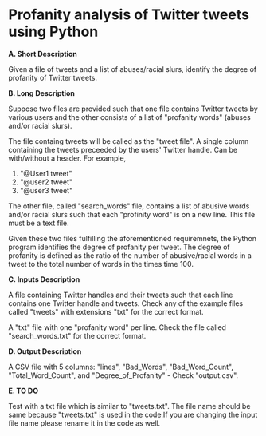 # Profanity analysis of Twitter tweets using Python
**A. Short Description**

Given a file of tweets and a list of abuses/racial slurs, identify the degree of profanity of Twitter tweets.

**B. Long Description**

Suppose two files are provided such that one file contains Twitter tweets by various users and the other consists of a list of "profanity words" (abuses and/or racial slurs).

The file containg tweets will be called as the "tweet file".  A single column containing the tweets preceeded by the users' Twitter handle. Can be with/without a header. For example,

1. "@User1 tweet"
2. "@user2 tweet"
3. "@user3 tweet"

The other file, called "search_words" file, contains a list of abusive words and/or racial slurs such that each "profinity word" is on a new line. This file must be a text file.

Given these two files fulfilling the aforementioned requiremnets, the Python program identifies the degree of profanity per tweet. The degree of profanity is defined as the ratio of the number of abusive/racial words in a tweet to the total number of words in the times time 100.


**C. Inputs Description**


A file containing Twitter handles and their tweets such that each line contains one Twitter handle and tweets. Check any of the example files called "tweets" with extensions "txt" for the correct format.

A "txt" file with one "profanity word" per line. Check the file called "search_words.txt" for the correct format.

**D. Output Description**


A CSV file with 5 columns: "lines", "Bad_Words", "Bad_Word_Count", "Total_Word_Count", and "Degree_of_Profanity" - Check "output.csv".

**E. TO DO**


Test with a txt file which is similar to "tweets.txt". The file name should be same because "tweets.txt" is used in the code.If you are changing the input file name please rename it in the code as well.



